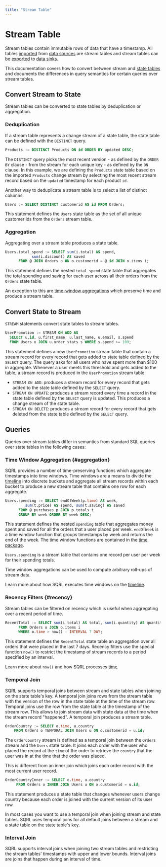 ```yaml
---
title: "Stream Table"
---
```


# Stream Table

Stream tables contain immutable rows of data that have a timestamp. All tables [imported](../import) from [data sources](../../sources/overview) are stream tables and stream tables can be [exported](../export) to [data sinks](../../sources/overview).

This documentation covers how to convert between stream and [state tables](../table#stateVsStream) and documents the differences in query semantics for certain queries over stream tables.

## Convert Stream to State

Stream tables can be converted to state tables by deduplication or aggregation.

### Deduplication

If a stream table represents a change stream of a state table, the state table can be defined with the `DISTINCT` query.

```sql
Products := DISTINCT Products ON id ORDER BY updated DESC;
```
The `DISTINCT` query picks the most recent version - as defined by the `ORDER BY` clause - from the stream for each unique key - as defined by the `ON` clause.
In this example, we are defining the `Products` state table based on the imported `Products` change stream by selecting the most recent stream record based on the `updated` timestamp for each product `id`.

Another way to deduplicate a stream table is to select a list of distinct columns.
```sql
Users := SELECT DISTINCT customerid AS id FROM Orders;
```
This statement defines the `Users` state table as the set of all unique customer ids from the `Orders` stream table.

### Aggregation

Aggregating over a stream table produces a state table.

```sql
Users.total_spend := SELECT sum(i.total) AS spend,
            sum(i.discount) AS saved
      FROM @ JOIN Orders o ON o.customerid = @.id JOIN o.items i;
```
This statement defines the nested `total_spend` state table that aggregates the total spending and saving for each user across all their orders from the `Orders` state table.

An exception to this are [time-window aggregations](#aggregation) which preserve time and produce a stream table. 

## Convert State to Stream

`STREAM` statements convert state tables to stream tables.

```sql
UserPromotion := STREAM ON ADD AS
  SELECT u.id, u.first_name, u.last_name, u.email, s.spend
  FROM Users u JOIN u.order_stats s WHERE s.spend >= 100;
```
This statement defines a new `UserPromotion` stream table that contain a stream record for every record that gets added to state table defined by the `SELECT` query. The query asks for all users who have spent more than $100 in aggregate. Whenever a user meets this threshold and gets added to the table, a stream record is produced in the `UserPromotion` stream table.

* `STREAM ON ADD`: produces a stream record for every record that gets added to the state table defined by the `SELECT` query.
* `STREAM ON UPDATE`: produces a stream record every time a record in the state table defined by the `SELECT` query is updated. This produces a change stream of the state table.
* `STREAM ON DELETE`: produces a stream record for every record that gets deleted from the state table defined by the `SELECT` query.


## Queries

Queries over stream tables differ in semantics from standard SQL queries over state tables in the following cases:

### Time Window Aggregation {#aggregation} 

SQRL provides a number of time-preserving functions which aggregate timestamps into time windows. Time windows are a means to divide the [timeline](../time) into discrete buckets and aggregate all stream records within each bucket to produce a new stream table that contains one row for each aggregate.

```sql
Users.spending := SELECT endOfWeek(p.time) AS week,
         sum(t.price) AS spend, sum(t.saving) AS saved
      FROM @.purchases p JOIN p.totals t
      GROUP BY week ORDER BY week DESC;
```
This statement defines the nested `spending` table that aggregates money spent and saved for all the orders that a user placed per week. `endOfWeek` is a time window function that groups timestamps by week and returns the end of the week. The time window functions are contained in the [time package](../functions/time).

`Users.spending` is a stream table that contains one record per user per week for their spending totals.

Time window aggregations can be used to compute arbitrary roll-ups of stream data.

Learn more about how SQRL executes time windows on the [timeline](../time). 

### Recency Filters {#recency}

Stream tables can be filtered on recency which is useful when aggregating over a recent period of time.

```sql
RecentTotal := SELECT sum(i.total) AS total, sum(i.quantity) AS quantity
      FROM Orders o JOIN o.items i
      WHERE o.time > now() - INTERVAL 7 DAY;
```
This statement defines the `RecentTotal` state table an aggregation over all orders that were placed in the last 7 days. Recency filters use the special function `now()` to restrict the timestamp of stream records to a period specified by an interval.

Learn more about `now()` and how SQRL processes [time](../time).

### Temporal Join

SQRL supports temporal joins between stream and state tables when joining on the state table's key.
A temporal join joins rows from the stream table with the version of the row in the state table at the time of the stream row. Temporal joins use the row from the state table at the timestamp of the stream row. This allows to join stream data with state data at the time when the stream record "happened". A temporal join produces a stream table.

```sql
OrderCountry := SELECT o.time, u.country
    FROM Orders o TEMPORAL JOIN Users u ON o.customerid = u.id;
```
The `OrderCountry` stream is defined as a temporal join between the `Orders` stream and the `Users` state table. It joins each order with the user who placed the record at the `time` of the order to retrieve the `country` that the user was in at the time that the order was placed.

This is different from an inner join which joins each order record with the most current user record.
```sql
OrderCountryInner := SELECT o.time, u.country
     FROM Orders o INNER JOIN Users u ON o.customerid = u.id;
```
This statement produces a state table that changes whenever users change country because each order is joined with the current version of its user row.

In most cases you want to use a temporal join when joining stream and state tables. SQRL uses temporal joins for all default joins between a stream and a state table on the state table's key.

### Interval Join

SQRL supports interval joins when joining two stream tables and restricting the stream tables' timestamps with upper and lower bounds. Interval joins are joins that happen during an interval of time.





